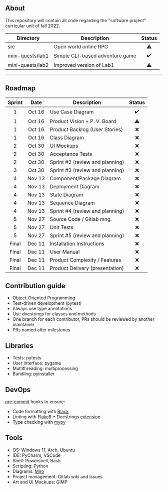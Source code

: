 ## About

This repository will contain all code regarding the "software project" curricular unit of fall 2022.


| Directory        | Description                     |        Status        |
|------------------|---------------------------------|:--------------------:|
| src              | Open world online RPG           |      :warning:       |
| mini-quests/lab1 | Simple CLI-based adventure game |  :heavy_check_mark:  |
| mini-quests/lab2 | Improved version of Lab1        |      :warning:       |

---

## Roadmap

| Sprint |  Date  | Description                     |        Status        |
|:------:|:------:|---------------------------------|:--------------------:|
|   1    | Oct 16 | Use Case Diagram                |  :heavy_check_mark:  |
|   1    | Oct 16 | Product Vision + P. V. Board    |      :warning:       |
|   1    | Oct 16 | Product Backlog (User Stories)  |         :x:          |
|   1    | Oct 16 | Class Diagram                   |         :x:          |
|   2    | Oct 30 | UI Mockups                      |         :x:          |
|   2    | Oct 30 | Acceptance Tests                |         :x:          |
|   2    | Oct 30 | Sprint #2 (review and planning) |         :x:          |
|   3    | Oct 30 | Sprint #3 (review and planning) |         :x:          |
|   4    | Nov 13 | Component/Package Diagram       |         :x:          |
|   4    | Nov 13 | Deployment Diagram              |         :x:          |
|   4    | Nov 13 | State Diagram                   |         :x:          |
|   4    | Nov 13 | Sequence Diagram                |         :x:          |
|   4    | Nov 13 | Sprint #4 (review and planning) |         :x:          |
|   5    | Nov 27 | Source Code / Gitlab mng.       |         :x:          |
|   5    | Nov 27 | Unit Tests                      |         :x:          |
|   5    | Nov 27 | Sprint #5 (review and planning) |         :x:          |
| Final  | Dec 11 | Installation Instructions       |         :x:          |
| Final  | Dec 11 | User Manual                     |         :x:          |
| Final  | Dec 11 | Product Complexity / Features   |         :x:          |
| Final  | Dec 11 | Product Delivery (presentation) |         :x:          |

## Contribution guide
 - Object-Oriented Programming
 - Test-driven development (pytest)
 - Always use type annotations
 - Use docstrings for classes and methods
 - One branch for each contributor, PRs should be reviewed by another maintainer
 - PRs named after milestones

## Libraries
 - Tests: pytests
 - User interface: pygame
 - Multithreading: multiprocessing
 - Bundling: pyinstaller

## DevOps
[pre-commit](https://pre-commit.com/) hooks to ensure:
 - Code formatting with [Black](https://github.com/python/black)
 - Linting with [Flake8](http://flake8.pycqa.org/en/latest/) + Docstrings [extension](https://pypi.org/project/flake8-docstrings/)
 - Type checking with [mypy](http://mypy-lang.org/)

## Tools
 - OS: Windows 11, Arch, Ubuntu
 - IDE: PyCharm, VSCode
 - Shell: Powershell, Bash
 - Scripting: Python
 - Diagrams: [Miro](https://miro.com/)
 - Project management: Gitlab wiki and issues
 - Art and UI Mockups: GIMP
